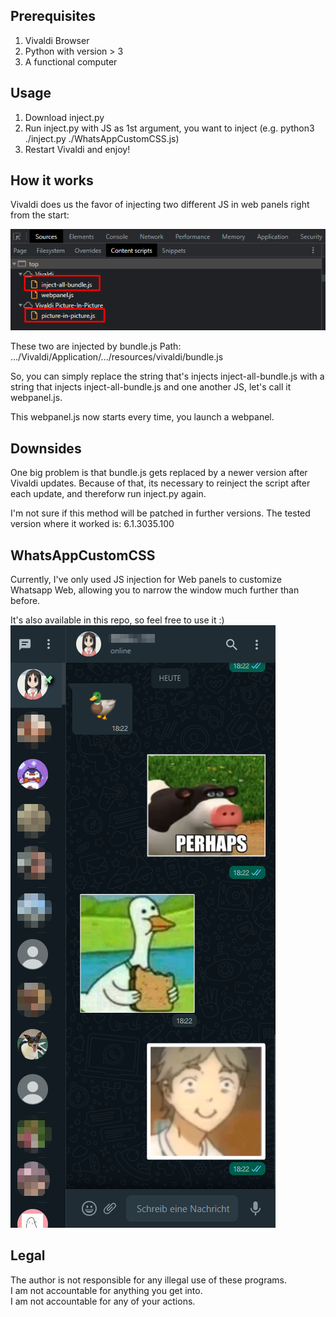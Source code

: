 ## Prerequisites
1. Vivaldi Browser
2. Python with version > 3
3. A functional computer

## Usage
1. Download inject.py
2. Run inject.py with JS as 1st argument, you want to inject
   (e.g. python3 ./inject.py ./WhatsAppCustomCSS.js)
3. Restart Vivaldi and enjoy!

## How it works
Vivaldi does us the favor of injecting two different JS in web panels right from the start:

![](https://raw.githubusercontent.com/jusnim/vivaldi-webpanel-injection/master/media/Vivaldi-Sources-Screenshot.png)

These two are injected by bundle.js
Path: .../Vivaldi/Application/.../resources/vivaldi/bundle.js

So, you can simply replace the string that's injects inject-all-bundle.js with a string that injects inject-all-bundle.js and one another JS, let's call it webpanel.js.

This webpanel.js now starts every time, you launch a webpanel.

## Downsides
One big problem is that bundle.js gets replaced by a newer version after Vivaldi updates. Because of that, its necessary to reinject the script after each update, and thereforw run inject.py again.

I'm not sure if this method will be patched in further versions.
The tested version where it worked is: 6.1.3035.100

## WhatsAppCustomCSS
Currently, I've only used JS injection for Web panels to customize Whatsapp Web, allowing you to narrow the window much further than before.

It's also available in this repo, so feel free to use it :) </br>
![](https://raw.githubusercontent.com/jusnim/vivaldi-webpanel-injection/master/media/WhatAppCustomCSS.png)


## Legal
 The author is not responsible for any illegal use of these programs.<br/>
 I am not accountable for anything you get into.<br/>
 I am not accountable for any of your actions.<br/>
